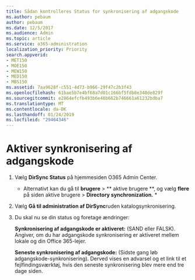 ```yaml
---
title: Sådan kontrolleres Status for synkronisering af adgangskode
ms.author: pebaum
author: pebaum
ms.date: 12/5/2017
ms.audience: Admin
ms.topic: article
ms.service: o365-administration
localization_priority: Priority
search.appverid:
- MET150
- MOE150
- MEW150
- MED150
- MBS150
ms.assetid: 7aa9628f-c551-4d73-b966-29f47c2b3f43
ms.openlocfilehash: 61bae5b7e4bf68a7d01c166bf5fdb8e340de829f
ms.sourcegitcommit: e2864efcfb493b6e46b662b746661a61232bdba7
ms.translationtype: MT
ms.contentlocale: da-DK
ms.lasthandoff: 01/24/2019
ms.locfileid: "29464346"
---
```

# <a name="enable-password-sync"></a>Aktiver synkronisering af adgangskode

1.  Vælg **DirSync Status** på hjemmesiden O365 Admin Center. 
    
     * Alternativt kan du gå til **brugere** \> ** aktive brugere **, og vælg **flere** på siden aktive brugere \> **Directory synchronization.** * 
    
2. Vælg **Gå til administration af DirSync**ruden katalogsynkronisering. 
    
3. Du skal nu se din status og foretage ændringer:
    
    **Synkronisering af adgangskode er aktiveret:** (SAND eller FALSK). Angiver, om du har adgangskode synkronisering er aktiveret mellem lokale og din Office 365-lejer. 
    
    **Seneste synkronisering af adgangskode:** (Sidste gang løb adgangskode-synkronisering). Derved vises en advarsel og et link til et fejlfindingsværktøj, hvis den seneste synkronisering blev mere end tre dage siden. 
    

